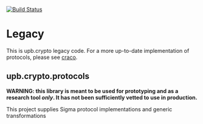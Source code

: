 [![Build Status](https://travis-ci.com/upbcuk/upb.crypto.protocols.svg?branch=master)](https://travis-ci.com/upbcuk/upb.crypto.protocols)
# Legacy
This is upb.crypto legacy code. For a more up-to-date implementation of protocols, please see [craco](https://github.com/cryptimeleon/craco).

## upb.crypto.protocols
**WARNING: this library is meant to be used for prototyping and as a research tool *only*. It has not been sufficiently vetted to use in production.**

This project supplies Sigma protocol implementations and generic transformations
